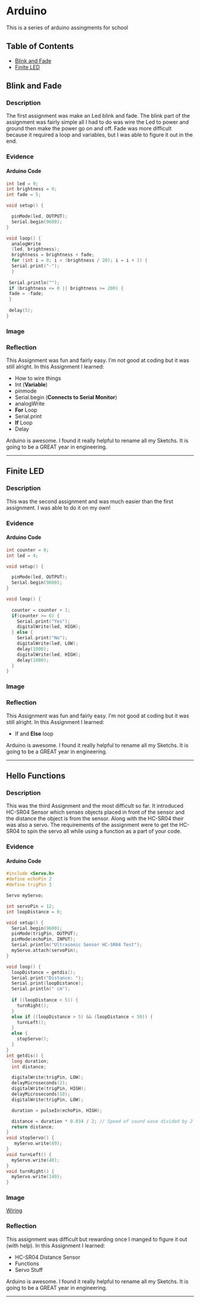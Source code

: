 # Arduino
This is a series of arduino assingments for school
## Table of Contents
* [Blink and Fade](#BlinkandFade)
* [Finite LED](#FiniteLED)

## Blink and Fade 

### Description

The first assignment was make an Led blink and fade. The blink part of the assignment was fairly simple all I had to do was wire the Led to power and ground then make the power go on and off. Fade was more difficult because it required a loop and variables, but I was able to figure it out in the end. 

### Evidence

#### Arduino Code

```C++
int led = 9;
int brightness = 0;
int fade = 5;

void setup() {

  pinMode(led, OUTPUT);
  Serial.begin(9600);
}

void loop() {
  analogWrite
  (led, brightness);
  brightness = brightness + fade;
  for (int i = 0; i < (brightness / 20); i = i + 1) {
  Serial.print("-");
  }
 
 Serial.println("");
 if (brightness <= 0 || brightness >= 200) {
 fade = -fade;
 }
 
 delay(5);
}
```

### Image

### Reflection

This Assignment was fun and fairly easy. I'm not good at coding but it was still alright. In this Assignment I learned:
* How to wire things
* Int (**Variable**)
* pinmode
* Serial.begin (**Connects to Serial Monitor**)
* analogWrite
* **For** Loop
* Serial.print
* **If** Loop
* Delay

Arduino is awesome. I found it really helpful to rename all my Sketchs.  It is going to be a GREAT year in engineering.

---

## Finite LED

### Description

This was the second assignment and was much easier than the first assignment. I was able to do it on my own! 

### Evidence

#### Arduino Code

```C++
int counter = 0;
int led = 4;

void setup() {

  pinMode(led, OUTPUT);
  Serial.begin(9600);
}

void loop() {
  
  counter = counter + 1;
  if(counter >= 6) {
    Serial.print("Yes");
    digitalWrite(led, HIGH);
  } else {
    Serial.print("No");
    digitalWrite(led, LOW);
    delay(1000);
    digitalWrite(led, HIGH);
    delay(1000);
  }
}
```
### Image

### Reflection

This Assignment was fun and fairly easy. I'm not good at coding but it was still alright. In this Assignment I learned:
* If and **Else** loop

Arduino is awesome. I found it really helpful to rename all my Sketchs.  It is going to be a GREAT year in engineering.

---

## Hello Functions 

### Description

This was the third Assignment and the most difficult so far. It introduced HC-SR04 Sensor which senses objects placed in front of the sensor and the distance the object is from the sensor. Along with the HC-SR04 their was also a servo. The requirements of the assignment were to get the HC-SR04 to spin the servo all while using a function as a part of your code. 

### Evidence

#### Arduino Code

```C++
#include <Servo.h>
#define echoPin 2
#define trigPin 3

Servo myServo;

int servoPin = 12;
int loopDistance = 0;

void setup() {
  Serial.begin(9600);
  pinMode(trigPin, OUTPUT);
  pinMode(echoPin, INPUT);
  Serial.println("Ultrasonic Sensor HC-SR04 Test");
  myServo.attach(servoPin);
}

void loop() {
  loopDistance = getdis();
  Serial.print("Distance: ");
  Serial.print(loopDistance);
  Serial.println(" cm");
  
  if ((loopDistance < 5)) {
    turnRight();
  }
  else if ((loopDistance > 5) && (loopDistance < 50)) {
    turnLeft();
  }
  else {
    stopServo();
  }
}
int getdis() {
  long duration;
  int distance;

  digitalWrite(trigPin, LOW);
  delayMicroseconds(2);
  digitalWrite(trigPin, HIGH);
  delayMicroseconds(10);
  digitalWrite(trigPin, LOW);

  duration = pulseIn(echoPin, HIGH);

  distance = duration * 0.034 / 2; // Speed of sound wave divided by 2 (go and back)
  return distance;
}
void stopServo() {
   myServo.write(89);
}
void turnLeft() {
  myServo.write(40);
}
void turnRight() {
  myServo.write(140);
}
```
### Image

[Wiring](Photos/IMG_0292.JPG)

### Reflection
This assignment was difficult but rewarding once I manged to figure it out (with help). In this Assignment I learned:
* HC-SR04 Distance Sensor
* Functions
* Servo Stuff

Arduino is awesome. I found it really helpful to rename all my Sketchs.  It is going to be a GREAT year in engineering.

---

